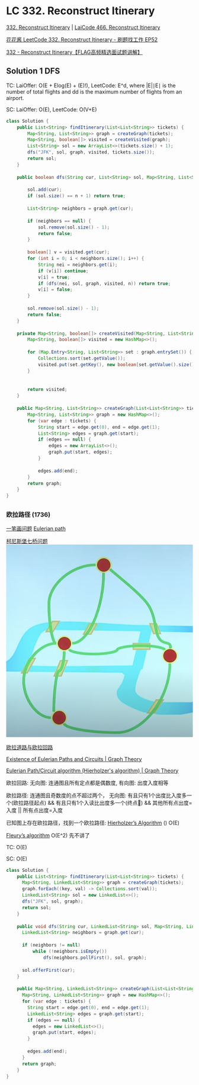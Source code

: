 # LC 332. Reconstruct Itinerary
[332. Reconstruct Itinerary](https://leetcode.com/problems/reconstruct-itinerary/)
| [LaiCode 466. Reconstruct Itinerary](https://app.laicode.io/app/problem/466)

[花花酱 LeetCode 332. Reconstruct Itinerary - 刷题找工作 EP52](https://www.youtube.com/watch?v=4udFSOWQpdg)

[332 - Reconstruct Itinerary【FLAG高频精选面试题讲解】](https://www.youtube.com/watch?v=LKSdX31pXjY)

## Solution 1 DFS

TC: LaiOffer: O(E + Elog(E) + (E)!), LeetCode: E^d, where |E|∣E∣ is the number of total flights and dd is the maximum number of flights from an airport.

SC: LaiOffer: O(E), LeetCode: O(V+E)

```java
class Solution {
    public List<String> findItinerary(List<List<String>> tickets) {
        Map<String, List<String>> graph = createGraph(tickets);
        Map<String, boolean[]> visited = createVisited(graph);
        List<String> sol = new ArrayList<>(tickets.size() + 1);
        dfs("JFK", sol, graph, visited, tickets.size());
        return sol;
    }

    public boolean dfs(String cur, List<String> sol, Map<String, List<String>> graph, Map<String, boolean[]> visited, int n) {

        sol.add(cur);
        if (sol.size() == n + 1) return true;

        List<String> neighbors = graph.get(cur);

        if (neighbors == null) {
            sol.remove(sol.size() - 1);
            return false;
        }

        boolean[] v = visited.get(cur);
        for (int i = 0; i < neighbors.size(); i++) {
            String nei = neighbors.get(i);
            if (v[i]) continue;
            v[i] = true;
            if (dfs(nei, sol, graph, visited, n)) return true;
            v[i] = false;
        }

        sol.remove(sol.size() - 1);
        return false;
    }

    private Map<String, boolean[]> createVisited(Map<String, List<String>> graph) {
        Map<String, boolean[]> visited = new HashMap<>();

        for (Map.Entry<String, List<String>> set : graph.entrySet()) {
            Collections.sort(set.getValue());
            visited.put(set.getKey(), new boolean[set.getValue().size()]);
        }


        return visited;
    }

    public Map<String, List<String>> createGraph(List<List<String>> tickets) {
        Map<String, List<String>> graph = new HashMap<>();
        for (var edge : tickets) {
            String start = edge.get(0), end = edge.get(1);
            List<String> edges = graph.get(start);
            if (edges == null) {
                edges = new ArrayList<>();
                graph.put(start, edges);
            }

            edges.add(end);
        }
        return graph;
    }
}
```

## 
### 欧拉路径 (1736)
[一笔画问题](https://zh.wikipedia.org/wiki/%E4%B8%80%E7%AC%94%E7%94%BB%E9%97%AE%E9%A2%98)
[Eulerian path](https://en.wikipedia.org/wiki/Eulerian_path)

[柯尼斯堡七桥问题](https://zh.wikipedia.org/wiki/%E6%9F%AF%E5%B0%BC%E6%96%AF%E5%A0%A1%E4%B8%83%E6%A1%A5%E9%97%AE%E9%A2%98)
![](../Images/7桥问题.png)

[欧拉道路与欧拉回路](https://www.youtube.com/watch?v=vjpzmnVuHjw)

[Existence of Eulerian Paths and Circuits | Graph Theory](https://www.youtube.com/watch?v=xR4sGgwtR2I&list=PLDV1Zeh2NRsDGO4--qE8yH72HFL1Km93P&index=28)

[Eulerian Path/Circuit algorithm (Hierholzer's algorithm) | Graph Theory](https://www.youtube.com/watch?v=8MpoO2zA2l4&list=PLDV1Zeh2NRsDGO4--qE8yH72HFL1Km93P&index=29)

欧拉回路: 无向图: 连通图且所有定点都是偶数度, 有向图: 出度入度相等

欧拉路径: 连通图且奇数度的点不超过两个，
无向图: 有且只有1个出度比入度多一个(欧拉路径起点) && 有且只有1个入读比出度多一个(终点🏁) && 其他所有点出度=入度 || 所有点出度=入度

已知图上存在欧拉路径，找到一个欧拉路径:
[Hierholzer’s Algorithm](https://slaystudy.com/hierholzers-algorithm/) () O(E)

[Fleury’s algorithm](https://slaystudy.com/fleurys-algorithm/) O(E^2) 先不讲了

TC: O(E)

SC: O(E)
```java
class Solution {
    public List<String> findItinerary(List<List<String>> tickets) {
      Map<String, LinkedList<String>> graph = createGraph(tickets);
      graph.forEach((key, val) -> Collections.sort(val));
      LinkedList<String> sol = new LinkedList<>();
      dfs("JFK", sol, graph);
      return sol;
    }

    public void dfs(String cur, LinkedList<String> sol, Map<String, LinkedList<String>> graph) {
      LinkedList<String> neighbors = graph.get(cur);

      if (neighbors != null)
          while (!neighbors.isEmpty())
              dfs(neighbors.pollFirst(), sol, graph);
          
      sol.offerFirst(cur);
    }

    public Map<String, LinkedList<String>> createGraph(List<List<String>> tickets) {
      Map<String, LinkedList<String>> graph = new HashMap<>();
      for (var edge : tickets) {
        String start = edge.get(0), end = edge.get(1);
        LinkedList<String> edges = graph.get(start);
        if (edges == null) {
          edges = new LinkedList<>();
          graph.put(start, edges);
        }

        edges.add(end);
      }
      return graph;
    }
}
```